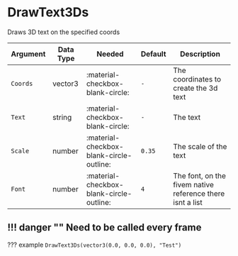 # DrawText3Ds
Draws 3D text on the specified coords

| Argument              | Data Type                            | Needed                    | Default         | Description
| ----------------------| ------------------------------------ | ------------------------- |-----------------|-------------
| `Coords`                | vector3 | :material-checkbox-blank-circle: | `-` | The coordinates to create the 3d text
| `Text`                | string | :material-checkbox-blank-circle: | `-` | The text
| `Scale`                | number | :material-checkbox-blank-circle-outline: | `0.35` | The scale of the text
| `Font`                | number | :material-checkbox-blank-circle-outline: | `4` | The font, on the fivem native reference there isnt a list

!!! danger ""
    Need to be called every frame
---
??? example
    ```
    DrawText3Ds(vector3(0.0, 0.0, 0.0), "Test")
    ```